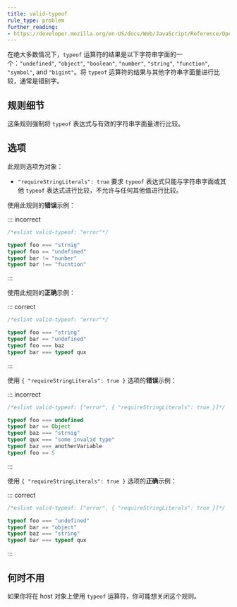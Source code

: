```yaml
---
title: valid-typeof
rule_type: problem
further_reading:
- https://developer.mozilla.org/en-US/docs/Web/JavaScript/Reference/Operators/typeof
---
```


在绝大多数情况下，`typeof` 运算符的结果是以下字符串字面的一个：`"undefined"`, `"object"`, `"boolean"`, `"number"`, `"string"`, `"function"`, `"symbol"`, and `"bigint"`。将 `typeof` 运算符的结果与其他字符串字面量进行比较，通常是错别字。

## 规则细节

这条规则强制将 `typeof` 表达式与有效的字符串字面量进行比较。

## 选项

此规则选项为对象：

* `"requireStringLiterals": true` 要求 `typeof` 表达式只能与字符串字面或其他 `typeof` 表达式进行比较，不允许与任何其他值进行比较。

使用此规则的**错误**示例：

::: incorrect

```js
/*eslint valid-typeof: "error"*/

typeof foo === "strnig"
typeof foo == "undefimed"
typeof bar != "nunber"
typeof bar !== "fucntion"
```

:::

使用此规则的**正确**示例：

::: correct

```js
/*eslint valid-typeof: "error"*/

typeof foo === "string"
typeof bar == "undefined"
typeof foo === baz
typeof bar === typeof qux
```

:::

使用 `{ "requireStringLiterals": true }` 选项的**错误**示例：

::: incorrect

```js
/*eslint valid-typeof: ["error", { "requireStringLiterals": true }]*/

typeof foo === undefined
typeof bar == Object
typeof baz === "strnig"
typeof qux === "some invalid type"
typeof baz === anotherVariable
typeof foo == 5
```

:::

使用 `{ "requireStringLiterals": true }` 选项的**正确**示例：

::: correct

```js
/*eslint valid-typeof: ["error", { "requireStringLiterals": true }]*/

typeof foo === "undefined"
typeof bar == "object"
typeof baz === "string"
typeof bar === typeof qux
```

:::

## 何时不用

如果你将在 host 对象上使用 `typeof` 运算符，你可能想关闭这个规则。

